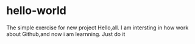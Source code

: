 # hello-world
The simple exercise for new project
Hello,all.
      I am intersting in how work about Github,and now i am learnning.
Just do it
